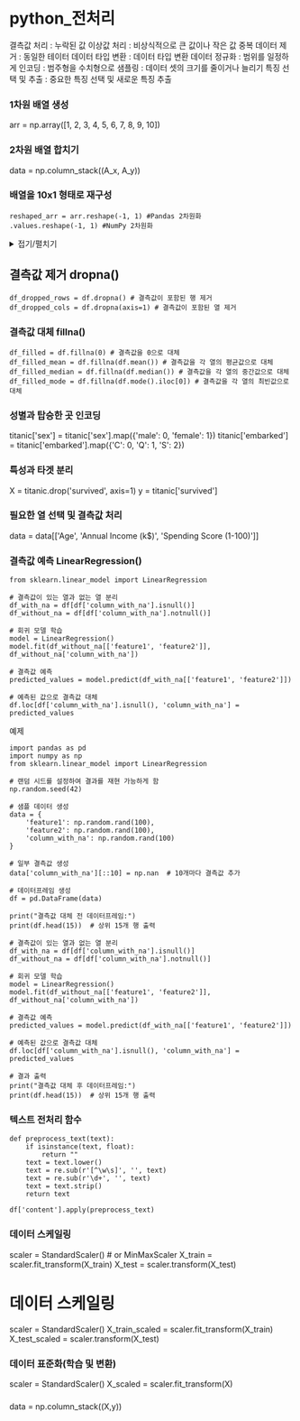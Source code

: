 python_전처리
=============

결측값 처리 : 누락된 값
이상값 처리 : 비상식적으로 큰 값이나 작은 값
중복 데이터 제거 : 동일한 테이터 
데이터 타입 변환 : 데이터 타입 변환
데이터 정규화 : 범위를 일정하게
인코딩 : 범주형을 수치형으로
샘플링 : 데이터 셋의 크기를 줄이거나 늘리기
특징 선택 및 추출 : 중요한 특징 선택 및 새로운 특징 추출

### 1차원 배열 생성
arr = np.array([1, 2, 3, 4, 5, 6, 7, 8, 9, 10])

### 2차원 배열 합치기
data = np.column_stack((A_x, A_y))

### 배열을 10x1 형태로 재구성
```
reshaped_arr = arr.reshape(-1, 1) #Pandas 2차원화
.values.reshape(-1, 1) #NumPy 2차원화

```
<details>
<summary>접기/펼치기</summary>


[[ 1]
 [ 2]
 [ 3]
 [ 4]
 [ 5]
 [ 6]
 [ 7]
 [ 8]
 [ 9]
 [10]]
 </details>

## 결측값 제거 dropna()

```
df_dropped_rows = df.dropna() # 결측값이 포함된 행 제거
df_dropped_cols = df.dropna(axis=1) # 결측값이 포함된 열 제거
```

### 결측값 대체 fillna()
```
df_filled = df.fillna(0) # 결측값을 0으로 대체
df_filled_mean = df.fillna(df.mean()) # 결측값을 각 열의 평균값으로 대체
df_filled_median = df.fillna(df.median()) # 결측값을 각 열의 중간값으로 대체
df_filled_mode = df.fillna(df.mode().iloc[0]) # 결측값을 각 열의 최빈값으로 대체
```

### 성별과 탑승한 곳 인코딩
titanic['sex'] = titanic['sex'].map({'male': 0, 'female': 1})
titanic['embarked'] = titanic['embarked'].map({'C': 0, 'Q': 1, 'S': 2})

### 특성과 타겟 분리
X = titanic.drop('survived', axis=1)
y = titanic['survived']

### 필요한 열 선택 및 결측값 처리
data = data[['Age', 'Annual Income (k$)', 'Spending Score (1-100)']]


### 결측값 예측 LinearRegression() 
```
from sklearn.linear_model import LinearRegression

# 결측값이 있는 열과 없는 열 분리
df_with_na = df[df['column_with_na'].isnull()]
df_without_na = df[df['column_with_na'].notnull()]

# 회귀 모델 학습
model = LinearRegression()
model.fit(df_without_na[['feature1', 'feature2']], df_without_na['column_with_na'])

# 결측값 예측
predicted_values = model.predict(df_with_na[['feature1', 'feature2']])

# 예측된 값으로 결측값 대체
df.loc[df['column_with_na'].isnull(), 'column_with_na'] = predicted_values

```
예제
```
import pandas as pd
import numpy as np
from sklearn.linear_model import LinearRegression

# 랜덤 시드를 설정하여 결과를 재현 가능하게 함
np.random.seed(42)

# 샘플 데이터 생성
data = {
    'feature1': np.random.rand(100),
    'feature2': np.random.rand(100),
    'column_with_na': np.random.rand(100)
}

# 일부 결측값 생성
data['column_with_na'][::10] = np.nan  # 10개마다 결측값 추가

# 데이터프레임 생성
df = pd.DataFrame(data)

print("결측값 대체 전 데이터프레임:")
print(df.head(15))  # 상위 15개 행 출력

# 결측값이 있는 열과 없는 열 분리
df_with_na = df[df['column_with_na'].isnull()]
df_without_na = df[df['column_with_na'].notnull()]

# 회귀 모델 학습
model = LinearRegression()
model.fit(df_without_na[['feature1', 'feature2']], df_without_na['column_with_na'])

# 결측값 예측
predicted_values = model.predict(df_with_na[['feature1', 'feature2']])

# 예측된 값으로 결측값 대체
df.loc[df['column_with_na'].isnull(), 'column_with_na'] = predicted_values

# 결과 출력
print("결측값 대체 후 데이터프레임:")
print(df.head(15))  # 상위 15개 행 출력
```


### 텍스트 전처리 함수
```
def preprocess_text(text):
    if isinstance(text, float):
        return ""
    text = text.lower()
    text = re.sub(r'[^\w\s]', '', text)
    text = re.sub(r'\d+', '', text)
    text = text.strip()
    return text

df['content'].apply(preprocess_text)
```
### 데이터 스케일링

scaler = StandardScaler() # or MinMaxScaler
X_train = scaler.fit_transform(X_train)
X_test = scaler.transform(X_test)

# 데이터 스케일링
scaler = StandardScaler()
X_train_scaled = scaler.fit_transform(X_train)
X_test_scaled = scaler.transform(X_test)

### 데이터 표준화(학습 및 변환)
scaler = StandardScaler()
X_scaled = scaler.fit_transform(X)

###

data = np.column_stack((X,y))
